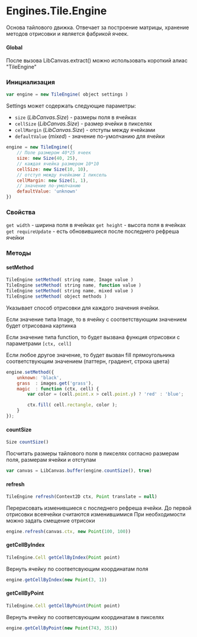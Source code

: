 Engines.Tile.Engine
===================

Основа тайлового движка. Отвечает за построение матрицы, хранение методов отрисовки и является фабрикой ячеек.

#### Global

После вызова LibCanvas.extract() можно использовать короткий алиас "TileEngine"

### Инициализация

```js
var engine = new TileEngine( object settings )
```

Settings может содержать следующие параметры:

* `size` (*LibCanvas.Size*) - размеры поля в ячейках
* `cellSize` (*LibCanvas.Size*) - размер ячейки в пикселях
* `cellMargin` (*LibCanvas.Size*) - отступы между ячейками
* `defaultValue` (*mixed*) - значение по-умолчанию для ячейки

```js
engine = new TileEngine({
	// Поле размером 40*25 ячеек
	size: new Size(40, 25),
	// каждая ячейка размером 10*10
	cellSize: new Size(10, 10),
	// отступ между ячейками 1 пиксель
	cellMargin: new Size(1, 1),
	// значение по-умолчанию
	defaultValue: 'unknown'
})
```

### Свойства

`get width` - ширина поля в ячейках
`get height` - высота поля в ячейках
`get requireUpdate` - есть обновившиеся после последнего рефреша ячейки

### Методы

#### setMethod

```js
TileEngine setMethod( string name, Image value )
TileEngine setMethod( string name, function value )
TileEngine setMethod( string name, mixed value )
TileEngine setMethod( object methods )
```

Указывает способ отрисовки для каждого значения ячейки.

Если значение типа Image, то в ячейку с соответствующим значением будет отрисована картинка

Если значение типа function, то будет вызвана функция отрисовки с параметрами `[ctx, cell]`

Если любое другое значение, то будет вызван fill прямоугольника соответствующим значением (паттерн, градиент, строка цвета)

```js
engine.setMethod({
	unknown: 'black',
	grass  : images.get('grass'),
	magic  : function (ctx, cell) {
		var color = (cell.point.x > cell.point.y) ? 'red' : 'blue';

		ctx.fill( cell.rectangle, color );
	}
});
```

#### countSize

```js
Size countSize()
```

Посчитать размеры тайлового поля в пикселях согласно размерам поля, размерам ячейки и отступам

```js
var canvas = LibCanvas.buffer(engine.countSize(), true)
```

#### refresh

```js
TileEngine refresh(Context2D ctx, Point translate = null)
```

Перерисовать изменившиеся с последнего рефреша ячейки.
До первой отрисовки всеячейки считаются изменившимися
При необходимости можно задать смещение отрисоки

```js
engine.refresh(canvas.ctx, new Point(100, 100))
```

#### getCellByIndex

```js
TileEngine.Cell getCellByIndex(Point point)
```

Вернуть ячейку по соответсвующим координатам поля

```js
engine.getCellByIndex(new Point(3, 1))
```

#### getCellByPoint

```js
TileEngine.Cell getCellByPoint(Point point)
```

Вернуть ячейку по соответсвующим координатам в пикселях

```js
engine.getCellByPoint(new Point(743, 351))
```

